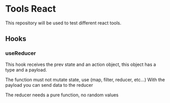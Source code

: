 # Tools React

This repository will be used to test different react tools.

## Hooks

### useReducer

This hook receives the prev state and an action object, this object
has a type and a payload.

The function must not mutate state, use (map, filter, reducer, etc...)
With the payload you can send data to the reducer

The reducer needs a pure function, no random values
